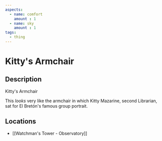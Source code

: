 ```yaml
---
aspects: 
  - name: comfort
    amount : 1
  - name: sky
    amount : 1
tags:
  - thing
---
```


# Kitty's Armchair

## Description
Kitty's Armchair

This <i>looks</i> very like the armchair in which Kitty Mazarine, second Librarian, sat for El Bretón's famous group portrait.
## Locations
- [[Watchman's Tower - Observatory]]